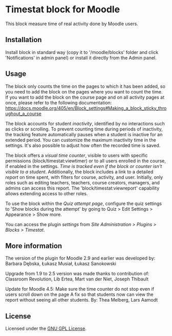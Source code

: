 # Timestat block for Moodle

This block measure time of real activity done by Moodle users.

## Installation

Install block in standard way (copy it to '/moodle/blocks' folder and click 'Notifications' in admin panel) or install it directly from the Admin panel.

## Usage

The block only counts the time on the pages to which it has been added, so you need to add the block on the pages where you want to count the time. If you want to add the block on the course page and on all activity pages at once, please refer to the following documentation:
https://docs.moodle.org/405/en/Block_settings#Making_a_block_sticky_throughout_a_course

The block accounts for student *inactivity*, identified by no interactions such as clicks or scrolling. To prevent counting time during periods of inactivity, the tracking feature automatically pauses when a student is inactive for an extended period. You can customize the maximum inactivity time in the settings. It's also possible to adjust how often the recorded time is saved.

The block offers a *visual time counter*, visible to users with specific permissions (block/timestat:viewtimer) or to all users enrolled in the course, if enabled in the settings. *Time is tracked even if the block or counter isn't visible to a student*. Additionally, the block includes a link to a detailed *report* on time spent, with filters for course, activity, and user. Initially, only roles such as editing teachers, teachers, course creators, managers, and admins can access this report. The 'block/timestat:viewreport' capability allows extending access to other roles.

To use the block within the *Quiz attempt page*, configure the quiz settings to 'Show blocks during the attempt' by going to Quiz > Edit Settings > Appearance > Show more.

You can access the plugin *settings* from *Site Administration > Plugins > Blocks > Timestat*.

## More information

The version of the plugin for Moodle 2.9 and earlier was developed by: Barbara Dębska, Łukasz Musiał, Łukasz Sanokowski

Upgrade from 1.9 to 2.5 version was made thanks to contribution of:
Classroom Revolution, Lib Ertea, Mart van der Niet, Joseph Thibault

Update for Moodle 4.5: 
Make sure the time counter do not stop even if users scroll down on the page
A fix so that students now can view the report without seeing all other students.
By: Thea Melberg, Lars Aamodt


## License

Licensed under the [GNU GPL License](http://www.gnu.org/copyleft/gpl.html).
